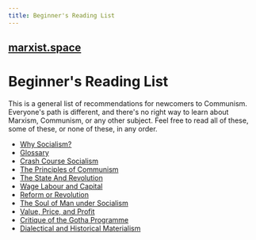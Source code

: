 ```yaml
---
title: Beginner's Reading List
---
```


## [marxist.space](https://marxist.space)

# Beginner's Reading List

This is a general list of recommendations for newcomers to Communism.
Everyone's path is different, and there's no right way to learn about Marxism, Communism, or any other subject.
Feel free to read all of these, some of these, or none of these, in any order.

* [Why Socialism?](https://monthlyreview.org/2009/05/01/why-socialism/)
* [Glossary](https://www.socialism101.com/dictionary)
* [Crash Course Socialism](https://github.com/dessalines/essays/blob/master/crash_course_socialism.md)
* [The Principles of Communism](https://www.marxists.org/archive/marx/works/1847/11/prin-com.htm)
* [The State And Revolution](https://www.marxists.org/archive/lenin/works/1917/staterev/)
* [Wage Labour and Capital](https://www.marxists.org/archive/marx/works/1847/wage-labour/)
* [Reform or Revolution](https://www.marxists.org/archive/luxemburg/1900/reform-revolution/)
* [The Soul of Man under Socialism](https://www.marxists.org/reference/archive/wilde-oscar/soul-man/)
* [Value, Price, and Profit](https://www.marxists.org/archive/marx/works/1865/value-price-profit/index.htm)
* [Critique of the Gotha Programme](https://www.marxists.org/archive/marx/works/1875/gotha/)
* [Dialectical and Historical Materialism](https://www.marxists.org/reference/archive/stalin/works/1938/09.htm)
